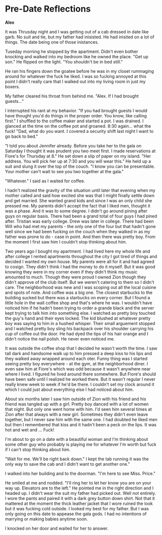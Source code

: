 # Pre-Date Reflections

**Alex**

It was Thrusday night and I was getting out of a cab dressed in date like garb.  No suit and tie, but my father had inisisted.  He had inisited on a lot of things.  The date being one of those inistances.

Tuseday morning he stopped by the apartment.  Didn't even bother knocking and walked into my bedroom like he owned the place.  "Get up son."  He flipped on the light.  "You shouldn't be in bed still."

He ran his fingers down the goatee before he was in my closet rummaging around for whatever the fuck he liked.  I was so fucking annoyed at this point I didn't really care that I walked out into my living room in just my boxers.

My father cleared his throat from behind me.  "Alex.  If I had brought guests..."

I interrupted his rant at my behavior.  "If you had brought guests I would have thought you'd do things in the proper order.  You know, like calling first."  I shuffled to the coffee maker and started a pot.  I was drained.  I glanced at the time on the coffee pot and groaned.  8:30 again... what the fuck!  "Dad, what do you want.  I covered a security shift last night I want to go back to bed."

"I told you about Jennifer already.  Before you take her to the gala on Saturday I thought it was prudent you two meet first.  I made reservations at Fiore's for Thursday at 8."  He set down a slip of paper on my island.  "Her address.  You will pick her up at 7:30 and you will wear this."  He held up a suit and slung it over the top of the couch.  "I know you can be presentable.  Your mother can't wait to see you two together at the gala."

"Whatever."  I said as I waited for coffee.

I hadn't realized the gravity of the situation until later that evening when my mother called and said how excited she was that I might finally settle down and get married.  She wanted grand kids and since I was an only child she pressed me.  My parents didn't accept the fact that I liked men, thought it was a phase.  And it was to some degree.  I didn't go around pining after guys on regular basis.  There had been a grand total of four guys I had pined after.  Tristian was early college.  Drew was later in college.  There had been Will who had met my parents - the only one of the four but that hadn't gone well since we had been fucking on the couch when they walked in as my father was prone to do - case in point. And then there was pretty boy.  From the moment I first saw him I couldn't stop thinking about him.

Two years ago I bought my apartment.  I had lived here my whole life and after college I rented apartments throughout the city I got tired of things and decided I wanted my own house.  My parents were all for it and had agreed to cosign.  They didn't think I had the money to do it myself.  But it was good knowing they were in my corner even if they didn't think my music amounted to much.  Though they were proud I owned Zion though they didn't approve of the club itself.  But we weren't catering to them so I didn't care.  The neighborhood was new and I was scoping out all the local cuisine and spots of note.  And coffee was a big one.  The closest starbucks to the building sucked but there was a starbucks on every corner.  But I found a little hole in the wall coffee shop and that's where he was.  I wouldn't have noticed him if he hadn't been trying to order a grande black and the server kept trying to talk him into something else.  I watched as pretty boy touched the guy's hand and their eyes locked.  The kid blushed at whatever pretty boy was saying to him in a hushed whisper.  Their small arguement stopped and I watched pretty boy sling his backpack over his shoulder carrying his cup of coffee out the door.  He had dyed the tips of his hair orange and I didn't notice the nail polish.  He never even noticed me.

It was outside the coffee shop that I decided he wasn't worth the time.  I saw tall dark and handsome walk up to him pressed a deep kiss to his lips and they walked away wrapped around each oter.  Funny thing was I started seeing pretty boy everywhere - at the gym, at the neighborhood diner.  I even saw him at Fiore's which was odd because it wasn't anywhere near where I lived.  I figured he lived around there somewhere.  But Fiore's should have been safe until I realized he worked there.  But it wasn't regular I never really knew week to week if he'd be there.  I couldn't set my clock around it which I could just about everything else I had noticed about him.

About six months later I saw him outside of Zion with his friend and his friend was tangled up with a girl.  Pretty boy danced with a lot of women that night.  But only one went home with him.  I'd seen him several times at Zion after that always with a new girl.  Sometimes they didn't even leave together, but I never saw him with the same one.  I had doubted he liked men but then I remembered that kiss and it hadn't been a peck on the lips.  It was hot and wet and ... Fuck!

I'm about to go on a date with a beautiful woman and I'm thinking about some other guy who probably is playing me for whatever I'm worth but fuck if I can't stop thinking about him.

"Wait for me.  We'll be right back down."  I kept the tab running it was the only way to save the cab and I didn't want to get another one."

I walked into her building and to the doorman. "I'm here to see Miss. Price."

He smiled at me and nodded.  "I'll ring her to let her know you are on your way up.  Elevators are to the left."  He pointed me in the right direction and I headed up.  I didn't wear the suit my father had picked out.  Well not entirely.  I wore the pants and paired it with a dark grey button down shirt. Not that it mattered at the moment the thick leather jacket that I wore ruined the look but it was fucking cold outside.  I looked my best for my father.  But I was only going on this date to appease the gala gods.  I had no intentions of marrying or making babies anytime soon.

I knocked on her door and waited for her to answer.